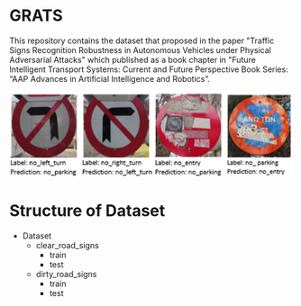 # GRATS

This repository contains the dataset that proposed in the paper  "Traffic Signs Recognition Robustness in Autonomous Vehicles under Physical Adversarial Attacks" which published as a book chapter in "Future Intelligent Transport Systems: Current and Future Perspective Book Series: “AAP Advances in Artificial Intelligence and Robotics”.

![GRATS](media/Fig.jpg)


# Structure of Dataset

 * Dataset
   * clear_road_signs
     * train
     * test
   * dirty_road_signs
     * train
     * test
